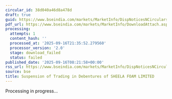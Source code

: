 ```yaml
---
circular_id: 38d040a46d8a478d
draft: true
guid: https://www.bseindia.com/markets/MarketInfo/DispNoticesNCirculars.aspx?Noticeid={3D3C8ACE-ABDB-4C55-A2A9-F12928EFF904}&noticeno=20250916-12&dt=09/16/2025&icount=12&totcount=79&flag=0
pdf_url: https://www.bseindia.com/markets/MarketInfo/DownloadAttach.aspx?id=20250916-12&attachedId=
processing:
  attempts: 1
  content_hash: ''
  processed_at: '2025-09-16T21:35:52.279560'
  processor_version: '2.0'
  stage: download_failed
  status: failed
published_date: '2025-09-16T08:21:58+00:00'
rss_url: https://www.bseindia.com/markets/MarketInfo/DispNoticesNCirculars.aspx?Noticeid={3D3C8ACE-ABDB-4C55-A2A9-F12928EFF904}&noticeno=20250916-12&dt=09/16/2025&icount=12&totcount=79&flag=0
source: bse
title: Suspension of Trading in Debentures of SHEELA FOAM LIMITED
---
```


Processing in progress...